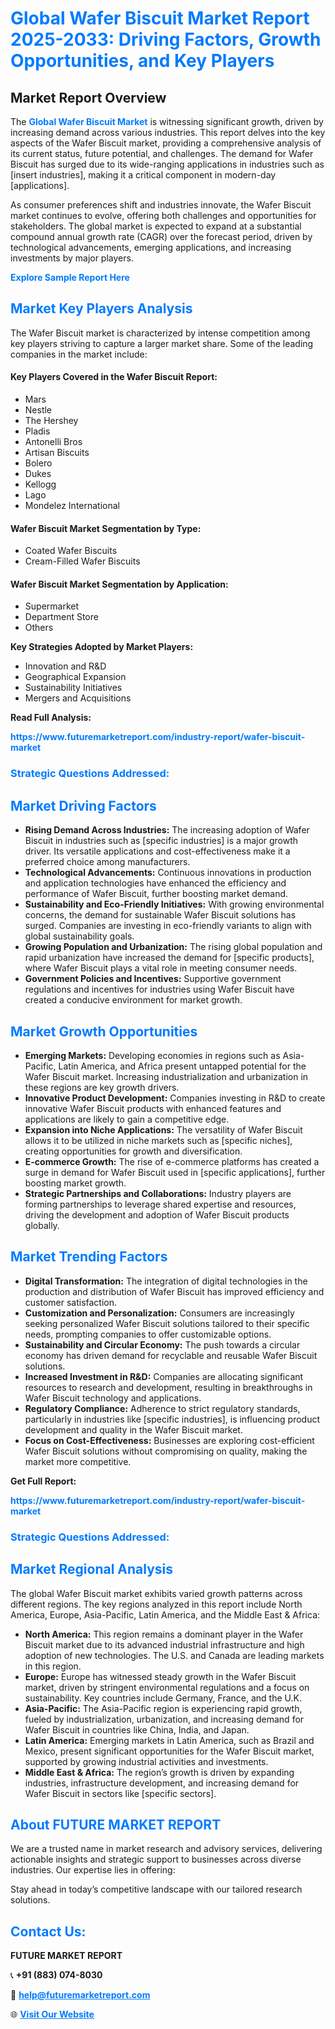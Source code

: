 <h1 style="color: #007BFF;">Global Wafer Biscuit Market Report 2025-2033: Driving Factors, Growth Opportunities, and Key Players</h1>

<section id="overview">
<h2>Market Report Overview</h2>
<p>The <a href="https://www.futuremarketreport.com/industry-report/wafer-biscuit-market" style="color: #007BFF; text-decoration: none;"><strong>Global Wafer Biscuit Market</strong></a> is witnessing significant growth, driven by increasing demand across various industries. This report delves into the key aspects of the Wafer Biscuit market, providing a comprehensive analysis of its current status, future potential, and challenges. The demand for Wafer Biscuit has surged due to its wide-ranging applications in industries such as [insert industries], making it a critical component in modern-day [applications].</p>
<p>As consumer preferences shift and industries innovate, the Wafer Biscuit market continues to evolve, offering both challenges and opportunities for stakeholders. The global market is expected to expand at a substantial compound annual growth rate (CAGR) over the forecast period, driven by technological advancements, emerging applications, and increasing investments by major players.</p>
</section>

<section id="overview">
<p><a href="https://www.futuremarketreport.com/request-sample/reportId=108134" style="color: #007BFF; text-decoration: none;"><strong>Explore Sample Report Here</strong></a></p>
</section>

<section id="key-players">
<h2 style="color: #007BFF;">Market Key Players Analysis</h2>
<p>The Wafer Biscuit market is characterized by intense competition among key players striving to capture a larger market share. Some of the leading companies in the market include:</p>
<h4>Key Players Covered in the Wafer Biscuit Report:</h4>
<ul><li>Mars</li><li>Nestle</li><li>The Hershey</li><li>Pladis</li><li>Antonelli Bros</li><li>Artisan Biscuits</li><li>Bolero</li><li>Dukes</li><li>Kellogg</li><li>Lago</li><li>Mondelez International</li></ul>
<h4>Wafer Biscuit Market Segmentation by Type:</h4>
<ul><li>Coated Wafer Biscuits</li><li>Cream-Filled Wafer Biscuits</li></ul>

<h4>Wafer Biscuit Market Segmentation by Application:</h4>
<ul><li>Supermarket</li><li>Department Store</li><li>Others</li></ul>
<p><strong>Key Strategies Adopted by Market Players:</strong></p>
<ul>
<li>Innovation and R&D</li>
<li>Geographical Expansion</li>
<li>Sustainability Initiatives</li>
<li>Mergers and Acquisitions</li>
</ul>
</section>

<section>
<p><strong>Read Full Analysis: </strong></p><a href="https://www.futuremarketreport.com/industry-report/wafer-biscuit-market" style="color: #007BFF; text-decoration: none;"><strong>https://www.futuremarketreport.com/industry-report/wafer-biscuit-market</strong></a>
<h3 style="color: #007BFF;">Strategic Questions Addressed:</h3>
</section>

<section id="driving-factors">
<h2 style="color: #007BFF;">Market Driving Factors</h2>
<ul>
<li><strong>Rising Demand Across Industries:</strong> The increasing adoption of Wafer Biscuit in industries such as [specific industries] is a major growth driver. Its versatile applications and cost-effectiveness make it a preferred choice among manufacturers.</li>
<li><strong>Technological Advancements:</strong> Continuous innovations in production and application technologies have enhanced the efficiency and performance of Wafer Biscuit, further boosting market demand.</li>
<li><strong>Sustainability and Eco-Friendly Initiatives:</strong> With growing environmental concerns, the demand for sustainable Wafer Biscuit solutions has surged. Companies are investing in eco-friendly variants to align with global sustainability goals.</li>
<li><strong>Growing Population and Urbanization:</strong> The rising global population and rapid urbanization have increased the demand for [specific products], where Wafer Biscuit plays a vital role in meeting consumer needs.</li>
<li><strong>Government Policies and Incentives:</strong> Supportive government regulations and incentives for industries using Wafer Biscuit have created a conducive environment for market growth.</li>
</ul>
</section>

<section id="growth-opportunities">
<h2 style="color: #007BFF;">Market Growth Opportunities</h2>
<ul>
<li><strong>Emerging Markets:</strong> Developing economies in regions such as Asia-Pacific, Latin America, and Africa present untapped potential for the Wafer Biscuit market. Increasing industrialization and urbanization in these regions are key growth drivers.</li>
<li><strong>Innovative Product Development:</strong> Companies investing in R&D to create innovative Wafer Biscuit products with enhanced features and applications are likely to gain a competitive edge.</li>
<li><strong>Expansion into Niche Applications:</strong> The versatility of Wafer Biscuit allows it to be utilized in niche markets such as [specific niches], creating opportunities for growth and diversification.</li>
<li><strong>E-commerce Growth:</strong> The rise of e-commerce platforms has created a surge in demand for Wafer Biscuit used in [specific applications], further boosting market growth.</li>
<li><strong>Strategic Partnerships and Collaborations:</strong> Industry players are forming partnerships to leverage shared expertise and resources, driving the development and adoption of Wafer Biscuit products globally.</li>
</ul>
</section>

<section id="trending-factors">
<h2 style="color: #007BFF;">Market Trending Factors</h2>
<ul>
<li><strong>Digital Transformation:</strong> The integration of digital technologies in the production and distribution of Wafer Biscuit has improved efficiency and customer satisfaction.</li>
<li><strong>Customization and Personalization:</strong> Consumers are increasingly seeking personalized Wafer Biscuit solutions tailored to their specific needs, prompting companies to offer customizable options.</li>
<li><strong>Sustainability and Circular Economy:</strong> The push towards a circular economy has driven demand for recyclable and reusable Wafer Biscuit solutions.</li>
<li><strong>Increased Investment in R&D:</strong> Companies are allocating significant resources to research and development, resulting in breakthroughs in Wafer Biscuit technology and applications.</li>
<li><strong>Regulatory Compliance:</strong> Adherence to strict regulatory standards, particularly in industries like [specific industries], is influencing product development and quality in the Wafer Biscuit market.</li>
<li><strong>Focus on Cost-Effectiveness:</strong> Businesses are exploring cost-efficient Wafer Biscuit solutions without compromising on quality, making the market more competitive.</li>
</ul>
</section>

<section>
<p><strong>Get Full Report: </strong></p><a href="https://www.futuremarketreport.com/industry-report/wafer-biscuit-market" style="color: #007BFF; text-decoration: none;"><strong>https://www.futuremarketreport.com/industry-report/wafer-biscuit-market</strong></a>
<h3 style="color: #007BFF;">Strategic Questions Addressed:</h3>
</section>


<section id="regional-analysis">
<h2 style="color: #007BFF;">Market Regional Analysis</h2>
<p>The global Wafer Biscuit market exhibits varied growth patterns across different regions. The key regions analyzed in this report include North America, Europe, Asia-Pacific, Latin America, and the Middle East & Africa:</p>
<ul>
<li><strong>North America:</strong> This region remains a dominant player in the Wafer Biscuit market due to its advanced industrial infrastructure and high adoption of new technologies. The U.S. and Canada are leading markets in this region.</li>
<li><strong>Europe:</strong> Europe has witnessed steady growth in the Wafer Biscuit market, driven by stringent environmental regulations and a focus on sustainability. Key countries include Germany, France, and the U.K.</li>
<li><strong>Asia-Pacific:</strong> The Asia-Pacific region is experiencing rapid growth, fueled by industrialization, urbanization, and increasing demand for Wafer Biscuit in countries like China, India, and Japan.</li>
<li><strong>Latin America:</strong> Emerging markets in Latin America, such as Brazil and Mexico, present significant opportunities for the Wafer Biscuit market, supported by growing industrial activities and investments.</li>
<li><strong>Middle East & Africa:</strong> The region’s growth is driven by expanding industries, infrastructure development, and increasing demand for Wafer Biscuit in sectors like [specific sectors].</li>
</ul>
</section>

<footer>
<h2 style="color: #007BFF;">About FUTURE MARKET REPORT</h2>
<p>We are a trusted name in market research and advisory services, delivering actionable insights and strategic support to businesses across diverse industries. Our expertise lies in offering:</p>

<p>Stay ahead in today’s competitive landscape with our tailored research solutions.</p>

<h2 style="color: #007BFF;">Contact Us:</h2>
<p><strong>FUTURE MARKET REPORT</strong></p>
<p>📞 <strong>+91 (883) 074-8030</strong></p>
<p>📧 <strong><a href="mailto:help@futuremarketreport.com" style="color: #007BFF;">help@futuremarketreport.com</a></strong></p>
<p>🌐 <strong><a href="https://www.futuremarketreport.com/" style="color: #007BFF;">Visit Our Website</a></strong></p>
</footer>